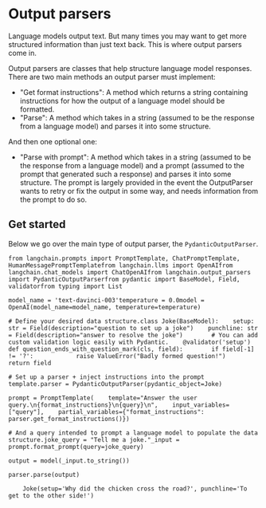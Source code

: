 Output parsers
==============

Language models output text. But many times you may want to get more structured information than just text back. This is where output parsers come in.

Output parsers are classes that help structure language model responses. There are two main methods an output parser must implement:

*   "Get format instructions": A method which returns a string containing instructions for how the output of a language model should be formatted.
*   "Parse": A method which takes in a string (assumed to be the response from a language model) and parses it into some structure.

And then one optional one:

*   "Parse with prompt": A method which takes in a string (assumed to be the response from a language model) and a prompt (assumed to the prompt that generated such a response) and parses it into some structure. The prompt is largely provided in the event the OutputParser wants to retry or fix the output in some way, and needs information from the prompt to do so.

Get started[​](#get-started "Direct link to Get started")
---------------------------------------------------------

Below we go over the main type of output parser, the `PydanticOutputParser`.

    from langchain.prompts import PromptTemplate, ChatPromptTemplate, HumanMessagePromptTemplatefrom langchain.llms import OpenAIfrom langchain.chat_models import ChatOpenAIfrom langchain.output_parsers import PydanticOutputParserfrom pydantic import BaseModel, Field, validatorfrom typing import List

    model_name = 'text-davinci-003'temperature = 0.0model = OpenAI(model_name=model_name, temperature=temperature)

    # Define your desired data structure.class Joke(BaseModel):    setup: str = Field(description="question to set up a joke")    punchline: str = Field(description="answer to resolve the joke")        # You can add custom validation logic easily with Pydantic.    @validator('setup')    def question_ends_with_question_mark(cls, field):        if field[-1] != '?':            raise ValueError("Badly formed question!")        return field

    # Set up a parser + inject instructions into the prompt template.parser = PydanticOutputParser(pydantic_object=Joke)

    prompt = PromptTemplate(    template="Answer the user query.\n{format_instructions}\n{query}\n",    input_variables=["query"],    partial_variables={"format_instructions": parser.get_format_instructions()})

    # And a query intended to prompt a language model to populate the data structure.joke_query = "Tell me a joke."_input = prompt.format_prompt(query=joke_query)

    output = model(_input.to_string())

    parser.parse(output)

        Joke(setup='Why did the chicken cross the road?', punchline='To get to the other side!')